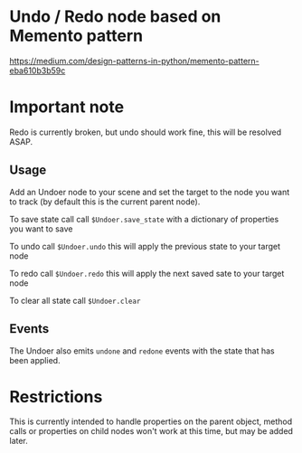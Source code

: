 # Undo / Redo node based on Memento pattern

https://medium.com/design-patterns-in-python/memento-pattern-eba610b3b59c

# Important note

Redo is currently broken, but undo should work fine, this will be resolved ASAP.

## Usage

Add an Undoer node to your scene and set the target to the node you want to track (by default this is the current parent node).

To save state call call `$Undoer.save_state` with a dictionary of properties you want to save

To undo call `$Undoer.undo` this will apply the previous state to your target node

To redo call `$Undoer.redo` this will apply the next saved sate to your target node

To clear all state call `$Undoer.clear`

## Events

The Undoer also emits `undone` and `redone` events with the state that has been applied.

# Restrictions 

This is currently intended to handle properties on the parent object, method calls or properties on child nodes won't work at this time, but may be added later.
